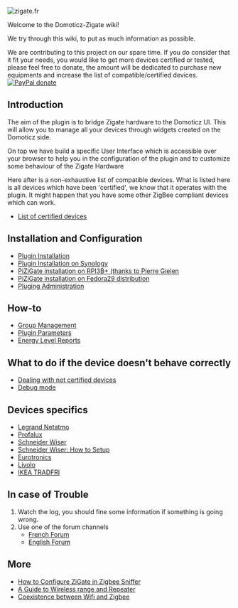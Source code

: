 ![zigate.fr](https://github.com/pipiche38/Domoticz-Zigate-Wiki/blob/master/Images/ZiGate.png)

Welcome to the Domoticz-Zigate wiki!

We try through this wiki, to put as much information as possible. 

We are contributing to this project on our spare time. If you do consider that it fit your needs, you would like to get more devices certified or tested, please feel free to donate, the amount will be dedicated to purchase new equipments and increase the list of compatible/certified devices.
[![PayPal donate](https://camo.githubusercontent.com/d5d24e33e2f4b6fe53987419a21b203c03789a8f/68747470733a2f2f696d672e736869656c64732e696f2f62616467652f446f6e6174652d50617950616c2d677265656e2e737667)](https://paypal.me/pipiche)

## Introduction
The aim of the plugin is to bridge Zigate hardware to the Domoticz UI. This will allow you to manage all your devices through widgets created on the Domoticz side.

On top we have build a specific User Interface which is accessible over your browser to help you in the configuration of the plugin and to customize some behaviour of the Zigate Hardware

Here after is a non-exhaustive list of compatible devices. What is listed here is all devices which have been 'certified', we know that it operates with the plugin. It might happen that you have some other ZigBee compliant devices which can work.
* [List of certified devices](https://github.com/pipiche38/Domoticz-Zigate-Wiki/blob/master/en-eng/Compatible-Devices.md)

## Installation and Configuration

* [Plugin Installation](https://github.com/pipiche38/Domoticz-Zigate-Wiki/blob/master/en-eng/Plugin-Installation.md)
* [Plugin Installation on Synology](https://github.com/pipiche38/Domoticz-Zigate-Wiki/blob/master/en-eng/Plugin-Installation-on-Synology-NAS.md)
* [PiZiGate installation on RPI3B+ (thanks to Pierre Gielen](https://github.com/pipiche38/Domoticz-Zigate-Wiki/blob/master/en-eng/PiZigate-RPI3B%2B-Cookbook.md)
* [PiZiGate installation on Fedora29 distribution](https://github.com/pipiche38/Domoticz-Zigate-Wiki/blob/master/en-eng/PiZigate_on_Fedora.md)
* [Pluging Administration](https://github.com/pipiche38/Domoticz-Zigate-Wiki/blob/master/en-eng/WebUserInterfaceNavigation.md)


## How-to

* [Group Management](https://github.com/pipiche38/Domoticz-Zigate-Wiki/blob/master/en-eng/Group-Management.md)
* [Plugin Parameters](https://github.com/pipiche38/Domoticz-Zigate-Wiki/blob/master/en-eng/PluginConf.json.md)
* [Energy Level Reports](https://github.com/pipiche38/Domoticz-Zigate-Wiki/blob/master/en-eng/EnergyLevels.md)

## What to do if the device doesn't behave correctly

* [Dealing with not certified devices](https://github.com/pipiche38/Domoticz-Zigate-Wiki/blob/master/en-eng/Dealing-with-none-certified-device.md)
* [Debug mode](https://github.com/pipiche38/Domoticz-Zigate-Wiki/blob/master/en-eng/Plugin-debuging-mode.md)

## Devices specifics

* [Legrand Netatmo](https://github.com/pipiche38/Domoticz-Zigate-Wiki/blob/master/en-eng/Legrand-Netatmo-corner.md)
* [Profalux](https://github.com/pipiche38/Domoticz-Zigate-Wiki/blob/master/en-eng/Profalux-corner.md)
* [Schneider Wiser](https://github.com/pipiche38/Domoticz-Zigate-Wiki/blob/master/en-eng/Schneider_Wiser_Corner.md)
* [Schneider Wiser: How to Setup](https://github.com/pipiche38/Domoticz-Zigate-Wiki/blob/master/en-eng/Wiser-Setup.md)
* [Eurotronics](https://github.com/pipiche38/Domoticz-Zigate-Wiki/blob/master/en-eng/Eurotronics-corner.md)
* [Livolo](https://github.com/pipiche38/Domoticz-Zigate-Wiki/blob/master/en-eng/Livolo-corner.md)
* [IKEA TRADFRI](https://github.com/pipiche38/Domoticz-Zigate-Wiki/blob/master/en-eng/IKEA-Tradfri-corner.md)


## In case of Trouble

1. Watch the log, you should fine some information if something is going wrong.
1. Use one of the forum channels
   * [French Forum](https://easydomoticz.com/forum/viewforum.php?f=28)
   * [English Forum](https://www.domoticz.com/forum/viewforum.php?f=68)

## More 

* [How to Configure ZiGate in Zigbee Sniffer](https://github.com/pipiche38/Domoticz-Zigate-Wiki/blob/master/en-eng/Zigate-Sniffer.md)
* [A Guide to Wireless range and Repeater](https://support.smartthings.com/hc/en-us/articles/209963206-A-guide-to-wireless-range-and-repeaters)
* [Coexistence between Wifi and Zigbee](https://github.com/pipiche38/Domoticz-Zigate-Wiki/blob/master/en-eng/Co-existence-of-IEEE-802.15.4-at-2.4-GHz-and-Zigbee.md)
